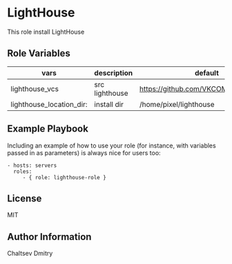 LightHouse
=========

This role install LightHouse



Role Variables
--------------

|vars|description|default|
|----|-----------|-------|
|lighthouse_vcs|src lighthouse|https://github.com/VKCOM/lighthouse.git|
|lighthouse_location_dir:|install dir|/home/pixel/lighthouse|




Example Playbook
----------------

Including an example of how to use your role (for instance, with variables passed in as parameters) is always nice for users too:

    - hosts: servers
      roles:
         - { role: lighthouse-role }

License
-------

MIT

Author Information
------------------

Chaltsev Dmitry
